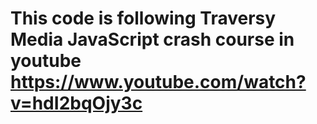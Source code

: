 # This code is following Traversy Media JavaScript crash course in youtube https://www.youtube.com/watch?v=hdI2bqOjy3c
